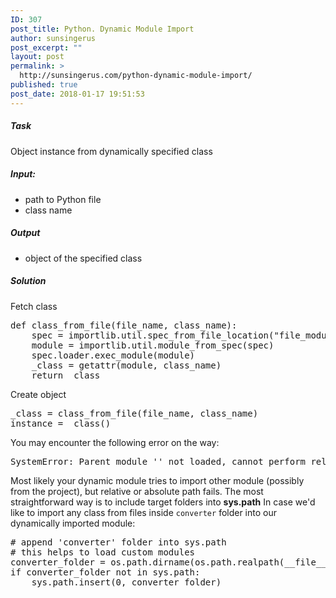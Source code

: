 ```yaml
---
ID: 307
post_title: Python. Dynamic Module Import
author: sunsingerus
post_excerpt: ""
layout: post
permalink: >
  http://sunsingerus.com/python-dynamic-module-import/
published: true
post_date: 2018-01-17 19:51:53
---
```

<h5>Task</h5> Object instance from dynamically specified class

<h5>Input:</h5>
<ul>
<li>path to Python file</li>
<li>class name</li>
</ul>
<h5>Output</h5>
<ul>
<li>object of the specified class</li>
</ul>

<h5>Solution</h5>

Fetch class
<pre>
def class_from_file(file_name, class_name):
    spec = importlib.util.spec_from_file_location("file_module", file_name)
    module = importlib.util.module_from_spec(spec)
    spec.loader.exec_module(module)
    _class = getattr(module, class_name)
    return _class
</pre>

Create object
<pre>
_class = class_from_file(file_name, class_name)
instance = _class()
</pre>

You may encounter the following error on the way:
<pre>
SystemError: Parent module '' not loaded, cannot perform relative import
</pre>
Most likely your dynamic module tries to import other module (possibly from the project), but relative or absolute path fails. The most straightforward way is to include target folders into <strong>sys.path</strong>
In case we'd like to import any class from files inside <code>converter</code> folder into our dynamically imported module:
<pre>
# append 'converter' folder into sys.path
# this helps to load custom modules
converter_folder = os.path.dirname(os.path.realpath(__file__)) + '/converter'
if converter_folder not in sys.path:
    sys.path.insert(0, converter_folder)
</pre>